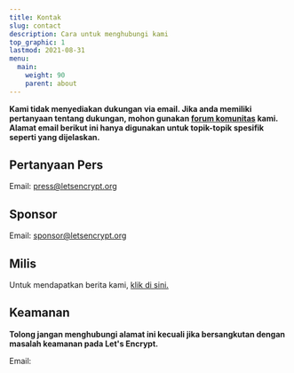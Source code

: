```yaml
---
title: Kontak
slug: contact
description: Cara untuk menghubungi kami
top_graphic: 1
lastmod: 2021-08-31
menu:
  main:
    weight: 90
    parent: about
---
```


**Kami tidak menyediakan dukungan via email. Jika anda memiliki pertanyaan tentang dukungan, mohon gunakan [forum komunitas](https://community.letsencrypt.org) kami. Alamat email berikut ini hanya digunakan untuk topik-topik spesifik seperti yang dijelaskan.**

## Pertanyaan Pers

Email: [press@letsencrypt.org](mailto:press@letsencrypt.org)

## Sponsor

Email: [sponsor@letsencrypt.org](mailto:sponsor@letsencrypt.org)

## Milis

Untuk mendapatkan berita kami, [klik di sini.](https://mailchi.mp/letsencrypt.org/fjp6ha1gad)

## Keamanan

**Tolong jangan menghubungi alamat ini kecuali jika bersangkutan dengan masalah keamanan pada Let's Encrypt.**

<span id="email">Email: </span>

<script>
  var parts = ["security", '@', "letsencrypt", ".", "org"];
  var anchor = document.createElement("a");
  anchor.href = "mailto:" + parts.join("");
  anchor.text = parts.join("");
  document.getElementById("email").appendChild(anchor)
</script>
